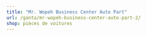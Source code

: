 ```yaml
---
title: "Mr. Wopeh Business Center Auto Part"
url: /ganta/mr-wopeh-business-center-auto-part-2/
shop: pièces de voitures
---
```

